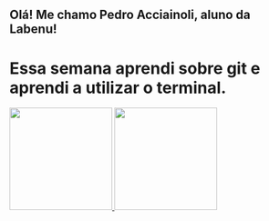## Olá! Me chamo **Pedro Acciainoli**, aluno da Labenu!

# Essa semana aprendi sobre **git** e **aprendi** a utilizar o terminal.


 <div>
  <a href="https://github.com/pedroacciainoli">
  <img height="180em" src="https://github-readme-stats.vercel.app/api?username=pedroacciainoli&show_icons=true&theme=dracula&include_all_commits=true&count_private=true"/>
  <img height="180em" src="https://github-readme-stats.vercel.app/api/top-langs/?username=pedroacciainoli&layout=compact&langs_count=7&theme=dracula"/>
</div>

  ##
 